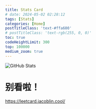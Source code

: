 ```yaml
---
title: Stats Card
# date: 2024-05-02 02:28:12
tags: [Stats]
categories: [Home]
postTitleClass: 'text-#ffa600'
# postTitleClass: 'text-rgb(255, 0, 0)'
toc: true
codeHeightLimit: 300
top: 100000
medium_zoom: true
---
```

![GitHub Stats](http://github-profile-summary-cards.vercel.app/api/cards/profile-details?username=674019130&theme=github)


<!-- ![LeetCode Stats](https://leetcard.jacoblin.cool/treepoem?theme=light&font=Cairo&ext=heatmap&site=cn) -->

<!-- more -->

# 别看啦！

https://leetcard.jacoblin.cool/
